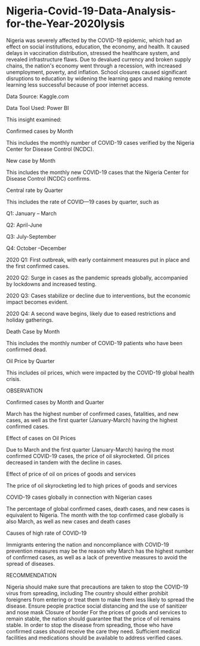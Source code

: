 # Nigeria-Covid-19-Data-Analysis-for-the-Year-2020lysis
Nigeria was severely affected by the COVID-19 epidemic, which had an effect on social institutions, education, the economy, and health. It caused delays in vaccination distribution, stressed the healthcare system, and revealed infrastructure flaws. Due to devalued currency and broken supply chains, the nation's economy went through a recession, with increased unemployment, poverty, and inflation. School closures caused significant disruptions to education by widening the learning gaps and making remote learning less successful because of poor internet access. 

Data Source: Kaggle.com

Data Tool Used: Power BI

This insight examined:

Confirmed cases by Month

This includes the monthly number of COVID-19 cases verified by the Nigeria Center for Disease Control (NCDC).

New case by Month

This includes the monthly new COVID-19 cases that the Nigeria Center for Disease Control (NCDC) confirms. 

Central rate by Quarter

This includes the rate of COVID—19 cases by quarter, such as 

Q1: January – March

Q2: April-June

Q3: July-September

Q4: October –December

2020 Q1: First outbreak, with early containment measures put in place and the first confirmed cases.

2020 Q2: Surge in cases as the pandemic spreads globally, accompanied by lockdowns and increased testing.

2020 Q3: Cases stabilize or decline due to interventions, but the economic impact becomes evident.

2020 Q4: A second wave begins, likely due to eased restrictions and holiday gatherings.

Death Case by Month

This includes the monthly number of COVID-19 patients who have been confirmed dead.

Oil Price by Quarter

This includes oil prices, which were impacted by the COVID-19 global health crisis. 

OBSERVATION

Confirmed cases by Month and Quarter

March has the highest number of confirmed cases, fatalities, and new cases, as well as the first quarter (January-March) having the highest confirmed cases.

Effect of cases on Oil Prices

Due to March and the first quarter (January-March) having the most confirmed COVID-19 cases, the price of oil skyrocketed. Oil prices decreased in tandem with the decline in cases.

Effect of price of oil on prices of goods and services

The price of oil skyrocketing led to high prices of goods and services

COVID-19 cases globally in connection with Nigerian cases

The percentage of global confirmed cases, death cases, and new cases is equivalent to Nigeria. The month with the top confirmed case globally is also March, as well as new cases and death cases

Causes of high rate of COVID-19

Immigrants entering the nation and noncompliance with COVID-19 prevention measures may be the reason why March has the highest number of confirmed cases, as well as a lack of preventive measures to avoid the spread of diseases.

RECOMMENDATION

Nigeria should make sure that precautions are taken to stop the COVID-19 virus from spreading, including
The country should either prohibit foreigners from entering or treat them to make them less likely to spread the disease.
Ensure people practice social distancing and the use of sanitizer and nose mask
Closure of border
For the prices of goods and services to remain stable, the nation should guarantee that the price of oil remains stable.
In order to stop the disease from spreading, those who have confirmed cases should receive the care they need.
Sufficient medical facilities and medications should be available to address verified cases.
